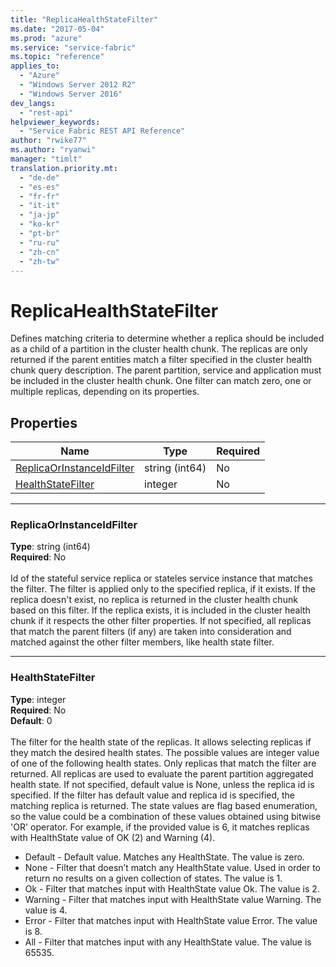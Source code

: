 ```yaml
---
title: "ReplicaHealthStateFilter"
ms.date: "2017-05-04"
ms.prod: "azure"
ms.service: "service-fabric"
ms.topic: "reference"
applies_to: 
  - "Azure"
  - "Windows Server 2012 R2"
  - "Windows Server 2016"
dev_langs: 
  - "rest-api"
helpviewer_keywords: 
  - "Service Fabric REST API Reference"
author: "rwike77"
ms.author: "ryanwi"
manager: "timlt"
translation.priority.mt: 
  - "de-de"
  - "es-es"
  - "fr-fr"
  - "it-it"
  - "ja-jp"
  - "ko-kr"
  - "pt-br"
  - "ru-ru"
  - "zh-cn"
  - "zh-tw"
---
```

# ReplicaHealthStateFilter

Defines matching criteria to determine whether a replica should be included as a child of a partition in the cluster health chunk.
The replicas are only returned if the parent entities match a filter specified in the cluster health chunk query description. The parent partition, service and application must be included in the cluster health chunk.
One filter can match zero, one or multiple replicas, depending on its properties.


## Properties
| Name | Type | Required |
| --- | --- | --- |
| [ReplicaOrInstanceIdFilter](#replicaorinstanceidfilter) | string (int64) | No |
| [HealthStateFilter](#healthstatefilter) | integer | No |

____
### ReplicaOrInstanceIdFilter
__Type__: string (int64) <br/>
__Required__: No<br/>
<br/>
Id of the stateful service replica or stateles service instance that matches the filter. The filter is applied only to the specified replica, if it exists.
If the replica doesn't exist, no replica is returned in the cluster health chunk based on this filter.
If the replica exists, it is included in the cluster health chunk if it respects the other filter properties.
If not specified, all replicas that match the parent filters (if any) are taken into consideration and matched against the other filter members, like health state filter.


____
### HealthStateFilter
__Type__: integer <br/>
__Required__: No<br/>
__Default__: 0 <br/>
<br/>
The filter for the health state of the replicas. It allows selecting replicas if they match the desired health states.
The possible values are integer value of one of the following health states. Only replicas that match the filter are returned. All replicas are used to evaluate the parent partition aggregated health state.
If not specified, default value is None, unless the replica id is specified. If the filter has default value and replica id is specified, the matching replica is returned.
The state values are flag based enumeration, so the value could be a combination of these values obtained using bitwise 'OR' operator.
For example, if the provided value is 6, it matches replicas with HealthState value of OK (2) and Warning (4).

- Default - Default value. Matches any HealthState. The value is zero.
- None - Filter that doesn’t match any HealthState value. Used in order to return no results on a given collection of states. The value is 1.
- Ok - Filter that matches input with HealthState value Ok. The value is 2.
- Warning - Filter that matches input with HealthState value Warning. The value is 4.
- Error - Filter that matches input with HealthState value Error. The value is 8.
- All - Filter that matches input with any HealthState value. The value is 65535.

